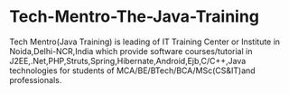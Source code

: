 Tech-Mentro-The-Java-Training
=============================

Tech Mentro(Java Training) is leading of IT Training Center or Institute in Noida,Delhi-NCR,India which provide software courses/tutorial in J2EE,.Net,PHP,Struts,Spring,Hibernate,Android,Ejb,C/C++,Java technologies for students of MCA/BE/BTech/BCA/MSc(CS&amp;IT)and professionals.